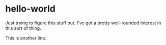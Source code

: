 # hello-world


Just trying to figure this stuff out. I've got a pretty well-rounded interest in this sort of thing.

This is another line.
